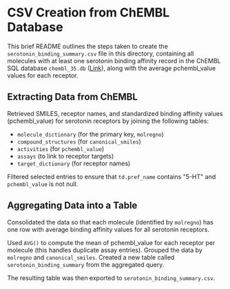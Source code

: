 # CSV Creation from ChEMBL Database

This brief README outlines the steps taken to create the `serotonin_binding_summary.csv` file in this directory, containing all molecules with at least one serotonin binding affinity record in the ChEMBL SQL database `chembl_35.db` ([Link](https://ftp.ebi.ac.uk/pub/databases/chembl/ChEMBLdb/releases/chembl_35/)), along with the average pchembl_value values for each receptor.

## Extracting Data from ChEMBL

Retrieved SMILES, receptor names, and standardized binding affinity values (pchembl_value) for serotonin receptors by joining the following tables:

-   `molecule_dictionary` (for the primary key, `molregno`)
-   `compound_structures` (for `canonical_smiles`)
-   `activities` (for `pchembl_value`)
-   `assays` (to link to receptor targets)
-   `target_dictionary` (for receptor names)

Filtered selected entries to ensure that `td.pref_name` contains "5-HT" and `pchembl_value` is not null.

## Aggregating Data into a Table

Consolidated the data so that each molecule (identified by `molregno`) has one row with average binding affinity values for all serotonin receptors.

Used `AVG()` to compute the mean of pchembl_value for each receptor per molecule (this handles duplicate assay entries). Grouped the data by `molregno` and `canonical_smiles`. Created a new table called `serotonin_binding_summary` from the aggregated query.

The resulting table was then exported to `serotonin_binding_summary.csv`.
